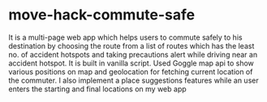 # move-hack-commute-safe
It is a multi-page web app which helps users to commute safely to his destination by choosing the route from a list of
routes which has the least no. of accident hotspots and taking precautions alert while driving near an accident hotspot.
It is built in vanilla script.
Used Goggle map api to show various positions on map and geolocation for fetching current location of the
commuter.
I also implement a place suggestions features while an user enters the starting and final locations on my web app

